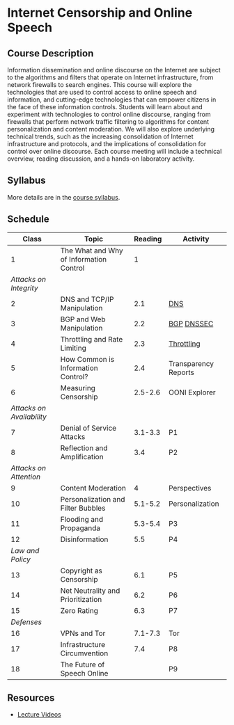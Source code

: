 # Internet Censorship and Online Speech

## Course Description 

Information dissemination and online discourse on the Internet are
subject to the algorithms and filters that operate on Internet
infrastructure, from network firewalls to search engines. This course
will explore the technologies that are used to control access to online
speech and information, and cutting-edge technologies that can empower
citizens in the face of these information controls. Students will learn
about and experiment with technologies to control online discourse,
ranging from firewalls that perform network traffic filtering to
algorithms for content personalization and content moderation. We will
also explore underlying technical trends, such as the increasing
consolidation of Internet infrastructure and protocols, and the
implications of consolidation for control over online discourse. Each
course meeting will include a technical overview, reading discussion,
and a hands-on laboratory activity.

## Syllabus

More details are in the [course syllabus](syllabus.md).

## Schedule


| **Class**                 | **Topic**                               | **Reading** | **Activity**                                            |
|---------------------------|-----------------------------------------|-------------|---------------------------------------------------------|
| 1                         | The What and Why of Information Control | 1           |                                                         |
| *Attacks on Integrity*    |                                         |             |                                                         |
| 2                         | DNS and TCP/IP Manipulation             | 2.1         | [DNS](activities/dns.md)                                |
| 3                         | BGP and Web Manipulation                | 2.2         | [BGP](activities/bgp.md) [DNSSEC](activities/dnssec.md) |
| 4                         | Throttling and Rate Limiting            | 2.3         | [Throttling](activities/throttling.md)                  |
| 5                         | How Common is Information Control?      | 2.4         | Transparency Reports                                    |
| 6                         | Measuring Censorship                    | 2.5-2.6     | OONI Explorer                                           |
| *Attacks on Availability* |                                         |             |                                                         |
| 7                         | Denial of Service Attacks               | 3.1-3.3     | P1                                                      |
| 8                         | Reflection and Amplification            | 3.4         | P2                                                      |
| *Attacks on Attention*    |                                         |             |                                                         |
| 9                         | Content Moderation                      | 4           | Perspectives                                            |
| 10                        | Personalization and Filter Bubbles      | 5.1-5.2     | Personalization                                         |
| 11                        | Flooding and Propaganda                 | 5.3-5.4     | P3                                                      |
| 12                        | Disinformation                          | 5.5         | P4                                                      |
| *Law and Policy*          |                                         |             |                                                         |
| 13                        | Copyright as Censorship                 | 6.1         | P5                                                      |
| 14                        | Net Neutrality and Prioritization       | 6.2         | P6                                                      |
| 15                        | Zero Rating                             | 6.3         | P7                                                      |
| *Defenses*                |                                         |             |                                                         |
| 16                        | VPNs and Tor                            | 7.1-7.3     | Tor                                                     |
| 17                        | Infrastructure Circumvention            | 7.4         | P8                                                      |
| 18                        | The Future of Speech Online             |             | P9                                                      |

## Resources

* [Lecture
  Videos](https://youtube.com/playlist?list=PLpherdrLyny9vAH3GUofYRu4Ig8wY9Lho)
